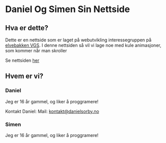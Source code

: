 # Daniel Og Simen Sin Nettside

## Hva er dette?
Dette er en nettside som er laget på webutvikling interessegruppen på [elvebakken VGS](https://elvebakken.vgs.no).
I denne nettsiden så vil vi lage noe med kule animasjoner, som kommer når man skroller

Se nettsiden [her](https://loliskrem.github.io/DanielOgSimen/)

## Hvem er vi?
### Daniel
Jeg er 16 år gammel, og liker å proggramere!

Kontakt Daniel:
Mail: [kontakt@danielsorby.no](mailto:kontakt@danielsorby.no)
### Simen
Jeg er 16 år gammel, og liker å proggramere!
